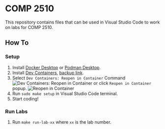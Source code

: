 # COMP 2510

This repository contains files that can be used in Visual Studio Code to work on labs for COMP 2510.

## How To

### Setup

1. Install [Docker Desktop](https://www.docker.com/products/docker-desktop/) or [Podman Desktop](https://podman-desktop.io/).
2. Install [Dev Containers](vscode:extension/ms-vscode-remote.remote-containers), [backup link](https://marketplace.visualstudio.com/items?itemName=ms-vscode-remote.remote-containers).
3. Select `Dev Containers: Reopen in Container` Command
![Dev Containers: Reopen in Container](https://code.visualstudio.com/assets/docs/devcontainers/create-dev-container/dev-containers-reopen.png)
   or click `Reopen in Container` popup.
![Reopen in Container](https://code.visualstudio.com/assets/docs/devcontainers/create-dev-container/dev-container-reopen-prompt.png)
4. Run `sudo make setup` in Visual Studio Code terminal.
5. Start coding!

### Run Labs

1. Run `make run-lab-xx` where `xx` is the lab number.

